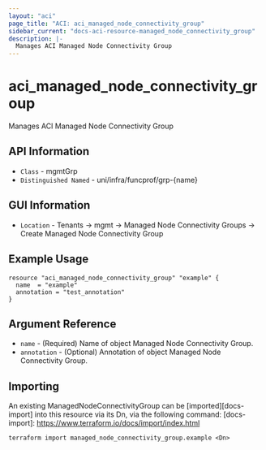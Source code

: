 ```yaml
---
layout: "aci"
page_title: "ACI: aci_managed_node_connectivity_group"
sidebar_current: "docs-aci-resource-managed_node_connectivity_group"
description: |-
  Manages ACI Managed Node Connectivity Group
---
```


# aci_managed_node_connectivity_group #

Manages ACI Managed Node Connectivity Group

## API Information ##
* `Class` - mgmtGrp
* `Distinguished Named` - uni/infra/funcprof/grp-{name}

## GUI Information ##
* `Location` - Tenants -> mgmt -> Managed Node Connectivity Groups -> Create Managed Node Connectivity Group


## Example Usage ##

```hcl
resource "aci_managed_node_connectivity_group" "example" {
  name  = "example"
  annotation = "test_annotation"
}
```

## Argument Reference ##
* `name` - (Required) Name of object Managed Node Connectivity Group.
* `annotation` - (Optional) Annotation of object Managed Node Connectivity Group.

## Importing ##

An existing ManagedNodeConnectivityGroup can be [imported][docs-import] into this resource via its Dn, via the following command:
[docs-import]: https://www.terraform.io/docs/import/index.html


```
terraform import managed_node_connectivity_group.example <Dn>
```
